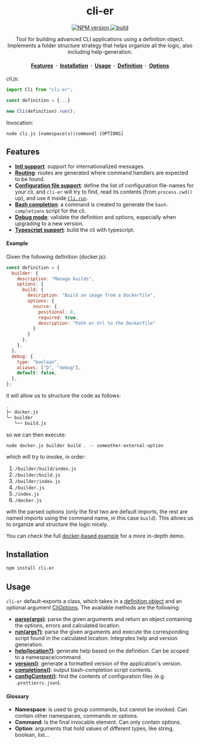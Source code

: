 <h1 align="center">cli-er</h1>

<p align="center">
  <a href="https://www.npmjs.com/package/cli-er" target="_blank">
    <img src="https://badgen.net/npm/v/cli-er" alt="NPM version">
  </a>
  <a href="https://github.com/carloscortonc/cli-er/actions/workflows/build.yml" target="_blank">
    <img src="https://github.com/carloscortonc/cli-er/actions/workflows/build.yml/badge.svg" alt="build">
  </a>
</p>

<p align="center">
  Tool for building advanced CLI applications using a definition object.</br>
  Implements a folder structure strategy that helps organize all the logic, also including help-generation.  
</p>

<h4 align="center">
  <a href="#features">Features</a>
  <span>&nbsp;·&nbsp;</span>
  <a href="#installation">Installation</a>
  <span>&nbsp;·&nbsp;</span>
  <a href="#usage">Usage</a>
  <span>&nbsp;·&nbsp;</span>
  <a href="./docs/definition.md">Definition</a>
  <span>&nbsp;·&nbsp;</span>
  <a href="./docs/cli-options.md">Options</a>
</h4>

_cli.js_:

```js
import Cli from "cli-er";

const definition = {...}

new Cli(definition).run();
```

Invocation:

```
node cli.js [namespace(s)|command] [OPTIONS]
```


## Features
- [**Intl support**](./docs/features.md#intl-support): support for internationalized messages.
- [**Routing**](./docs/features.md#routing): routes are generated where command handlers are expected to be found.
- [**Configuration file support**](./docs/features#configuration-file-support): define the list of configuration file-names for your cli, and `cli-er` will try to find, read its contents (from `process.cwd()` up), and use it inside [`Cli.run`](./docs/api.md#runargs).
- [**Bash completion**](./docs/features.md#bash-completion): a command is created to generate the `bash-completions` script for the cli.
- [**Debug mode**](./docs/features.md#debug-mode): validate the definition and options, especially when upgrading to a new version.
- [**Typescript support**](./docs/features.md#typescript-support): build the cli with typescript.


#### Example

Given the following definition (docker.js):

```js
const definition = {
  builder: {
    description: "Manage builds",
    options: {
      build: {
        description: "Build an image from a Dockerfile",
        options: {
          source: {
            positional: 0,
            required: true,
            description: "Path or Url to the Dockerfile"
          }
        }
      },
    },
  },
  debug: {
    type: "boolean",
    aliases: ["D", "debug"],
    default: false,
  },
};
```

it will allow us to structure the code as follows:

```sh
.
├─ docker.js
└─ builder
   └── build.js
```

so we can then execute:

```
node docker.js builder build . -- someother-external-option
```

which will try to invoke, in order:
1. `/builder/build/index.js`
2. `/builder/build.js`
3. `/builder/index.js`
4. `/builder.js`
5. `/index.js`
6. `/docker.js`

with the parsed options (only the first two are default imports, the rest are named imports using the command name, in this case `build`).
This allows us to organize and structure the logic nicely.

You can check the full [docker-based example](./examples/docker) for a more in-depth demo.


## Installation

```sh
npm install cli-er
```

## Usage

`cli-er` default-exports a class, which takes in a [definition object](./docs/definition.md) and an optional argument [CliOptions](./docs/cli-options.md). The available methods are the following:

- [**parse(args)**](./docs/api.md#parseargs): parse the given arguments and return an object containing the options, errors and calculated location.
- [**run(args?)**](./docs/api.md#runargs): parse the given arguments and execute the corresponding script found in the calculated location. Integrates help and version generation.
- [**help(location?)**](./docs/api.md#helplocation): generate help based on the definition. Can be scoped to a namespace/command.
- [**version()**](./docs/api.md#version): generate a formatted version of the application's version.
- [**completions()**](./docs/api.md#completions): output bash-completion script contents.
- [**configContent()**](./docs/api.md#configcontent): find the contents of configuration files (e.g. `.prettierrc.json`).

#### Glossary
- **Namespace**: is used to group commands, but cannot be invoked. Can contain other namespaces, commands or options.
- **Command**: Is the final invocable element. Can only contain options.
- **Option**: arguments that hold values of different types, like string, boolean, list...
